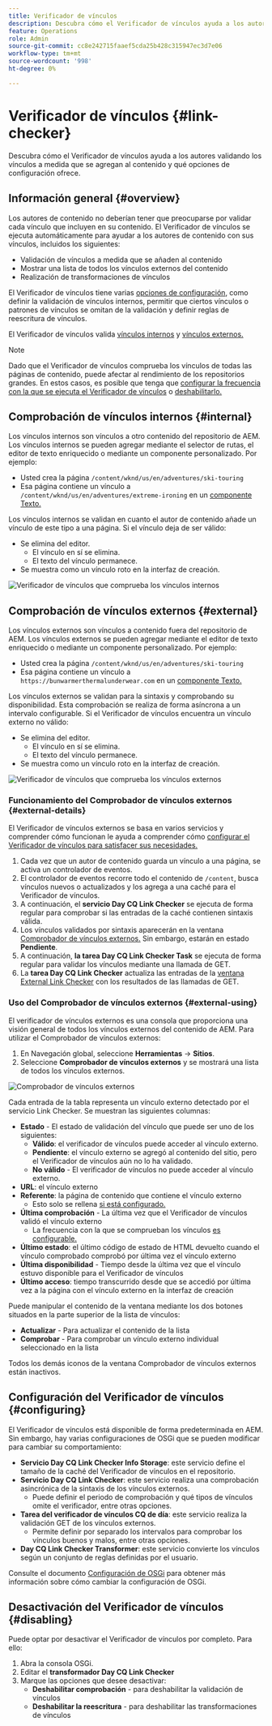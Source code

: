 ```yaml
---
title: Verificador de vínculos
description: Descubra cómo el Verificador de vínculos ayuda a los autores validando los vínculos a medida que se agregan al contenido y qué opciones de configuración ofrece.
feature: Operations
role: Admin
source-git-commit: cc8e242715faaef5cda25b428c315947ec3d7e06
workflow-type: tm+mt
source-wordcount: '998'
ht-degree: 0%

---
```



# Verificador de vínculos {#link-checker}

Descubra cómo el Verificador de vínculos ayuda a los autores validando los vínculos a medida que se agregan al contenido y qué opciones de configuración ofrece.

## Información general {#overview}

Los autores de contenido no deberían tener que preocuparse por validar cada vínculo que incluyen en su contenido. El Verificador de vínculos se ejecuta automáticamente para ayudar a los autores de contenido con sus vínculos, incluidos los siguientes:

* Validación de vínculos a medida que se añaden al contenido
* Mostrar una lista de todos los vínculos externos del contenido
* Realización de transformaciones de vínculos

El Verificador de vínculos tiene varias [opciones de configuración](#configuring), como definir la validación de vínculos internos, permitir que ciertos vínculos o patrones de vínculos se omitan de la validación y definir reglas de reescritura de vínculos.

El Verificador de vínculos valida [vínculos internos](#internal) y [vínculos externos.](#external)

>[!NOTE]
>
>Dado que el Verificador de vínculos comprueba los vínculos de todas las páginas de contenido, puede afectar al rendimiento de los repositorios grandes. En estos casos, es posible que tenga que [configurar la frecuencia con la que se ejecuta el Verificador de vínculos](#configuring) o [deshabilitarlo.](#disabling)

## Comprobación de vínculos internos {#internal}

Los vínculos internos son vínculos a otro contenido del repositorio de AEM. Los vínculos internos se pueden agregar mediante el selector de rutas, el editor de texto enriquecido o mediante un componente personalizado. Por ejemplo:

* Usted crea la página `/content/wknd/us/en/adventures/ski-touring`
* Esa página contiene un vínculo a `/content/wknd/us/en/adventures/extreme-ironing` en un [componente Texto.](https://experienceleague.adobe.com/es/docs/experience-manager-core-components/using/wcm-components/text)

Los vínculos internos se validan en cuanto el autor de contenido añade un vínculo de este tipo a una página. Si el vínculo deja de ser válido:

* Se elimina del editor.
   * El vínculo en sí se elimina.
   * El texto del vínculo permanece.
* Se muestra como un vínculo roto en la interfaz de creación.

![Verificador de vínculos que comprueba los vínculos internos](assets/link-checker-internal.png)

## Comprobación de vínculos externos {#external}

Los vínculos externos son vínculos a contenido fuera del repositorio de AEM. Los vínculos externos se pueden agregar mediante el editor de texto enriquecido o mediante un componente personalizado. Por ejemplo:

* Usted crea la página `/content/wknd/us/en/adventures/ski-touring`
* Esa página contiene un vínculo a `https://bunwarmerthermalunderwear.com` en un [componente Texto.](https://experienceleague.adobe.com/es/docs/experience-manager-core-components/using/wcm-components/text)

Los vínculos externos se validan para la sintaxis y comprobando su disponibilidad. Esta comprobación se realiza de forma asíncrona a un intervalo configurable. Si el Verificador de vínculos encuentra un vínculo externo no válido:

* Se elimina del editor.
   * El vínculo en sí se elimina.
   * El texto del vínculo permanece.
* Se muestra como un vínculo roto en la interfaz de creación.

![Verificador de vínculos que comprueba los vínculos externos](assets/link-checker-external.png)

### Funcionamiento del Comprobador de vínculos externos {#external-details}

El Verificador de vínculos externos se basa en varios servicios y comprender cómo funcionan le ayuda a comprender cómo [configurar el Verificador de vínculos para satisfacer sus necesidades.](#configuring)

1. Cada vez que un autor de contenido guarda un vínculo a una página, se activa un controlador de eventos.
1. El controlador de eventos recorre todo el contenido de `/content`, busca vínculos nuevos o actualizados y los agrega a una caché para el Verificador de vínculos.
1. A continuación, el **servicio Day CQ Link Checker** se ejecuta de forma regular para comprobar si las entradas de la caché contienen sintaxis válida.
1. Los vínculos validados por sintaxis aparecerán en la ventana [Comprobador de vínculos externos.](#external-using) Sin embargo, estarán en estado **Pendiente**.
1. A continuación, **la tarea Day CQ Link Checker Task** se ejecuta de forma regular para validar los vínculos mediante una llamada de GET.
1. La **tarea Day CQ Link Checker** actualiza las entradas de la [ventana External Link Checker](#external-using) con los resultados de las llamadas de GET.

### Uso del Comprobador de vínculos externos {#external-using}

El verificador de vínculos externos es una consola que proporciona una visión general de todos los vínculos externos del contenido de AEM. Para utilizar el Comprobador de vínculos externos:

1. En Navegación global, seleccione **Herramientas** -> **Sitios**.
1. Seleccione **Comprobador de vínculos externos** y se mostrará una lista de todos los vínculos externos.

![Comprobador de vínculos externos](assets/external-link-checker.png)

Cada entrada de la tabla representa un vínculo externo detectado por el servicio Link Checker. Se muestran las siguientes columnas:

* **Estado** - El estado de validación del vínculo que puede ser uno de los siguientes:
   * **Válido**: el verificador de vínculos puede acceder al vínculo externo.
   * **Pendiente**: el vínculo externo se agregó al contenido del sitio, pero el Verificador de vínculos aún no lo ha validado.
   * **No válido** - El verificador de vínculos no puede acceder al vínculo externo.
* **URL**: el vínculo externo
* **Referente**: la página de contenido que contiene el vínculo externo
   * Esto solo se rellena [si está configurado.](#configuring)
* **Última comprobación** - La última vez que el Verificador de vínculos validó el vínculo externo
   * La frecuencia con la que se comprueban los vínculos [ es configurable.](#configuring)
* **Último estado**: el último código de estado de HTML devuelto cuando el vínculo comprobado comprobó por última vez el vínculo externo
* **Última disponibilidad** - Tiempo desde la última vez que el vínculo estuvo disponible para el Verificador de vínculos
* **Último acceso**: tiempo transcurrido desde que se accedió por última vez a la página con el vínculo externo en la interfaz de creación

Puede manipular el contenido de la ventana mediante los dos botones situados en la parte superior de la lista de vínculos:

* **Actualizar** - Para actualizar el contenido de la lista
* **Comprobar** - Para comprobar un vínculo externo individual seleccionado en la lista

Todos los demás iconos de la ventana Comprobador de vínculos externos están inactivos.

## Configuración del Verificador de vínculos {#configuring}

El Verificador de vínculos está disponible de forma predeterminada en AEM. Sin embargo, hay varias configuraciones de OSGi que se pueden modificar para cambiar su comportamiento:

* **Servicio Day CQ Link Checker Info Storage**: este servicio define el tamaño de la caché del Verificador de vínculos en el repositorio.
* **Servicio Day CQ Link Checker**: este servicio realiza una comprobación asincrónica de la sintaxis de los vínculos externos.
   * Puede definir el periodo de comprobación y qué tipos de vínculos omite el verificador, entre otras opciones.
* **Tarea del verificador de vínculos CQ de día**: este servicio realiza la validación GET de los vínculos externos.
   * Permite definir por separado los intervalos para comprobar los vínculos buenos y malos, entre otras opciones.
* **Day CQ Link Checker Transformer**: este servicio convierte los vínculos según un conjunto de reglas definidas por el usuario.

Consulte el documento [Configuración de OSGi](/help/implementing/deploying/configuring-osgi.md) para obtener más información sobre cómo cambiar la configuración de OSGi.

## Desactivación del Verificador de vínculos {#disabling}

Puede optar por desactivar el Verificador de vínculos por completo. Para ello:

1. Abra la consola OSGi.
1. Editar el **transformador Day CQ Link Checker**
1. Marque las opciones que desee desactivar:
   * **Deshabilitar comprobación** - para deshabilitar la validación de vínculos
   * **Deshabilitar la reescritura** - para deshabilitar las transformaciones de vínculos
